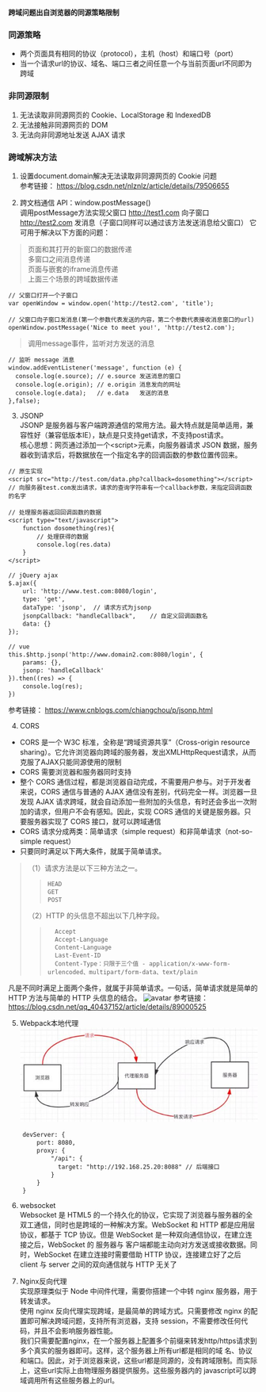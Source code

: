 **跨域问题出自浏览器的同源策略限制**

### 同源策略
 - 两个页面具有相同的协议（protocol），主机（host）和端口号（port）
 - 当一个请求url的协议、域名、端口三者之间任意一个与当前页面url不同即为跨域

### 非同源限制
1. 无法读取非同源网页的 Cookie、LocalStorage 和 IndexedDB
2. 无法接触非同源网页的 DOM
3. 无法向非同源地址发送 AJAX 请求

### 跨域解决方法
1. 设置document.domain解决无法读取非同源网页的 Cookie 问题  
参考链接：
https://blog.csdn.net/nlznlz/article/details/79506655

2. 跨文档通信 API：window.postMessage()  
调用postMessage方法实现父窗口 http://test1.com 向子窗口 http://test2.com 发消息（子窗口同样可以通过该方法发送消息给父窗口）
它可用于解决以下方面的问题：
> 页面和其打开的新窗口的数据传递  
> 多窗口之间消息传递  
> 页面与嵌套的iframe消息传递  
> 上面三个场景的跨域数据传递
```
// 父窗口打开一个子窗口
var openWindow = window.open('http://test2.com', 'title');
 
// 父窗口向子窗口发消息(第一个参数代表发送的内容，第二个参数代表接收消息窗口的url)
openWindow.postMessage('Nice to meet you!', 'http://test2.com');
```
> 调用message事件，监听对方发送的消息
```
// 监听 message 消息
window.addEventListener('message', function (e) {
  console.log(e.source); // e.source 发送消息的窗口
  console.log(e.origin); // e.origin 消息发向的网址
  console.log(e.data);   // e.data   发送的消息
},false);
```

3. JSONP  
JSONP 是服务器与客户端跨源通信的常用方法。最大特点就是简单适用，兼容性好（兼容低版本IE），缺点是只支持get请求，不支持post请求。  
核心思想：网页通过添加一个\<script\>元素，向服务器请求 JSON 数据，服务器收到请求后，将数据放在一个指定名字的回调函数的参数位置传回来。
```
// 原生实现
<script src="http://test.com/data.php?callback=dosomething"></script>
// 向服务器test.com发出请求，请求的查询字符串有一个callback参数，来指定回调函数的名字
 
// 处理服务器返回回调函数的数据
<script type="text/javascript">
    function dosomething(res){
        // 处理获得的数据
        console.log(res.data)
    }
</script>
```
```
// jQuery ajax
$.ajax({
    url: 'http://www.test.com:8080/login',
    type: 'get',
    dataType: 'jsonp',  // 请求方式为jsonp
    jsonpCallback: "handleCallback",    // 自定义回调函数名
    data: {}
});
```
```
// vue
this.$http.jsonp('http://www.domain2.com:8080/login', {
    params: {},
    jsonp: 'handleCallback'
}).then((res) => {
    console.log(res); 
})
```
参考链接： https://www.cnblogs.com/chiangchou/p/jsonp.html

4. CORS  
 - CORS 是一个 W3C 标准，全称是“跨域资源共享”（Cross-origin resource sharing）。它允许浏览器向跨域的服务器，发出XMLHttpRequest请求，从而克服了AJAX只能同源使用的限制  
 - CORS 需要浏览器和服务器同时支持
 - 整个 CORS 通信过程，都是浏览器自动完成，不需要用户参与。对于开发者来说，CORS 通信与普通的 AJAX 通信没有差别，代码完全一样。浏览器一旦发现 AJAX 请求跨域，就会自动添加一些附加的头信息，有时还会多出一次附加的请求，但用户不会有感知。因此，实现 CORS 通信的关键是服务器。只要服务器实现了 CORS 接口，就可以跨域通信
 - CORS 请求分成两类：简单请求（simple request）和非简单请求（not-so-simple request）
 - 只要同时满足以下两大条件，就属于简单请求。
 > （1）请求方法是以下三种方法之一。  
 >>     HEAD  
 >>     GET  
 >>     POST  
 > （2）HTTP 的头信息不超出以下几种字段。
 >>       Accept
 >>       Accept-Language
 >>       Content-Language
 >>       Last-Event-ID
 >>       Content-Type：只限于三个值 - application/x-www-form-urlencoded、multipart/form-data、text/plain
凡是不同时满足上面两个条件，就属于非简单请求。一句话，简单请求就是简单的 HTTP 方法与简单的 HTTP 头信息的结合。
![avatar](https://img-blog.csdnimg.cn/20190401113029502.png?x-oss-process=image/watermark,type_ZmFuZ3poZW5naGVpdGk,shadow_10,text_aHR0cHM6Ly9ibG9nLmNzZG4ubmV0L3FxXzQwNDM3MTUy,size_16,color_FFFFFF,t_70)
参考链接：https://blog.csdn.net/qq_40437152/article/details/89000525

5. Webpack本地代理
![avatar](插图/webpack本地代理.jpg)
```
    devServer: {
        port: 8080,
        proxy: {
            "/api": {
              target: "http://192.168.25.20:8088" // 后端接口
            }
        }
    }
```

6. websocket  
  Websocket 是 HTML5 的一个持久化的协议，它实现了浏览器与服务器的全双工通信，同时也是跨域的一种解决方案。WebSocket 和 HTTP 都是应用层协议，都基于 TCP 协议。但是 WebSocket 是一种双向通信协议，在建立连接之后，WebSocket 的 服务器与 客户端都能主动向对方发送或接收数据。同时，WebSocket 在建立连接时需要借助 HTTP 协议，连接建立好了之后 client 与 server 之间的双向通信就与 HTTP 无关了

7. Nginx反向代理  
  实现原理类似于 Node 中间件代理，需要你搭建一个中转 nginx 服务器，用于转发请求。  
  使用 nginx 反向代理实现跨域，是最简单的跨域方式。只需要修改 nginx 的配置即可解决跨域问题，支持所有浏览器，支持 session，不需要修改任何代码，并且不会影响服务器性能。  
  我们只需要配置nginx，在一个服务器上配置多个前缀来转发http/https请求到多个真实的服务器即可。这样，这个服务器上所有url都是相同的域 名、协议和端口。因此，对于浏览器来说，这些url都是同源的，没有跨域限制。而实际上，这些url实际上由物理服务器提供服务。这些服务器内的 javascript可以跨域调用所有这些服务器上的url。

